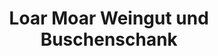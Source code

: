 ---
title: "Loar Moar Weingut und Buschenschank"
url: /gamlitz/loar-moar-weingut-und-buschenschank/
shop: Wein
---